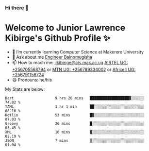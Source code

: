 ### Hi there 👋 
# Welcome to Junior Lawrence Kibirge's Github Profile ✨
 
<!--
**juniorkibirige/juniorkibirige** is a ✨ _special_ ✨ repository because its `README.md` (this file) appears on your GitHub profile.

Here are some ideas to get you started:

- 🔭 I’m currently working on ...
- 🌱 I’m currently learning ...
- 👯 I’m looking to collaborate on ...
- 🤔 I’m looking for help with ...
- 💬 Ask me about ...
- 📫 How to reach me: ...
- 😄 Pronouns: ...
- ⚡ Fun fact: ...
-->
- 🌱 I’m currently learning Computer Science at Makerere University
- 💬 Ask about me [Engineer Bainomugisha](mailto:baino@mak.ac.ug)
- 📫 How to reach me: [jlkibirige@cis.mak.ac.ug](mailto:jlkibirige@cis.mak.ac.ug) [AIRTEL UG: +256705568794](tel:+256705568794) or [MTN UG: +256789334002](tel:+256789334002) or [Africell UG: +256791156724](tel:+256791156724)
- 😄 Pronouns: he/his

My Stats are below:

<!--START_SECTION:waka-->

```text
Dart                   9 hrs 26 mins   ██████████████████▓░░░░░░   74.82 %
YAML                   1 hr 1 min      ██░░░░░░░░░░░░░░░░░░░░░░░   08.16 %
Kotlin                 53 mins         █▓░░░░░░░░░░░░░░░░░░░░░░░   07.03 %
Groovy                 26 mins         █░░░░░░░░░░░░░░░░░░░░░░░░   03.45 %
XML                    16 mins         ▓░░░░░░░░░░░░░░░░░░░░░░░░   02.19 %
JSON                   7 mins          ▒░░░░░░░░░░░░░░░░░░░░░░░░   01.04 %
```

<!--END_SECTION:waka-->
